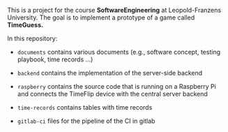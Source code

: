 This is a project for the course **SoftwareEngineering** at Leopold-Franzens
University. The goal is to implement a prototype of a game called **TimeGuess.**

In this repository:

- `documents` contains various documents (e.g., software concept, testing playbook, time records ...)

- `backend` contains the implementation of the server-side backend

- `raspberry` contains the source code that is running on a Raspberry Pi and connects the TimeFlip
  device with the central server backend

- `time-records` contains tables with time records

- `gitlab-ci` files for the pipeline of the CI in gitlab



